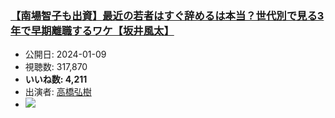 ### [【南場智子も出資】最近の若者はすぐ辞めるは本当？世代別で見る3年で早期離職するワケ【坂井風太】](https://www.youtube.com/watch?v=J_O4KqDAgX4)
-   公開日: 2024-01-09
-   視聴数: 317,870
-   **いいね数: 4,211**
-   出演者: [高橋弘樹](/rehacq_fan/people/高橋弘樹 "wikilink")
- [![](https://img.youtube.com/vi/J_O4KqDAgX4/hqdefault.jpg)](https://www.youtube.com/watch?v=J_O4KqDAgX4)

